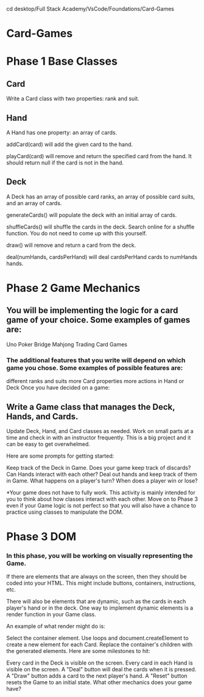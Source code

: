 cd desktop/Full Stack Academy/VsCode/Foundations/Card-Games

# Card-Games

# Phase 1 Base Classes

## Card

Write a Card class with two properties: rank and suit.

## Hand

A Hand has one property: an array of cards.

addCard(card) will add the given card to the hand.

playCard(card) will remove and return the specified card from the hand. It should return null if the card is not in the hand.

## Deck

A Deck has an array of possible card ranks, an array of possible card suits, and an array of cards.

generateCards() will populate the deck with an initial array of cards.

shuffleCards() will shuffle the cards in the deck. Search online for a shuffle function. You do not need to come up with this yourself.

draw() will remove and return a card from the deck.

deal(numHands, cardsPerHand) will deal cardsPerHand cards to numHands hands.

# Phase 2 Game Mechanics

## You will be implementing the logic for a card game of your choice. Some examples of games are:

Uno
Poker
Bridge
Mahjong
Trading Card Games

### The additional features that you write will depend on which game you chose. Some examples of possible features are:

different ranks and suits
more Card properties
more actions in Hand or Deck
Once you have decided on a game:

## Write a Game class that manages the Deck, Hands, and Cards.

Update Deck, Hand, and Card classes as needed.
Work on small parts at a time and check in with an instructor frequently. This is a big project and it can be easy to get overwhelmed.

Here are some prompts for getting started:

Keep track of the Deck in Game.
Does your game keep track of discards?
Can Hands interact with each other?
Deal out hands and keep track of them in Game.
What happens on a player's turn?
When does a player win or lose?

\*Your game does not have to fully work. This activity is mainly intended for you to think about how classes interact with each other. Move on to Phase 3 even if your Game logic is not perfect so that you will also have a chance to practice using classes to manipulate the DOM.

# Phase 3 DOM

### In this phase, you will be working on visually representing the Game.

If there are elements that are always on the screen, then they should be coded into your HTML. This might include buttons, containers, instructions, etc.

There will also be elements that are dynamic, such as the cards in each player's hand or in the deck. One way to implement dynamic elements is a render function in your Game class.

An example of what render might do is:

Select the container element.
Use loops and document.createElement to create a new element for each Card.
Replace the container's children with the generated elements.
Here are some milestones to hit:

Every card in the Deck is visible on the screen.
Every card in each Hand is visible on the screen.
A "Deal" button will deal the cards when it is pressed.
A "Draw" button adds a card to the next player's hand.
A "Reset" button resets the Game to an initial state.
What other mechanics does your game have?


